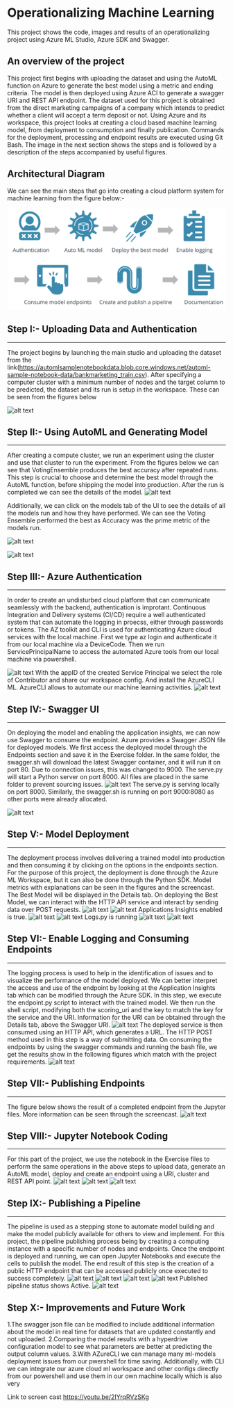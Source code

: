 # Operationalizing Machine Learning
This project shows the code, images and results of an operationalizing project using Azure ML Studio, Azure SDK and Swagger.

## An overview of the project
This project first begins with uploading the dataset and using the AutoML function on Azure to generate the best model using a metric and ending criteria. The model is then deployed using Azure ACI to generate a swagger URI and REST API endpoint. The dataset used for this project is obtained from the direct marketing campaigns of a company which intends to predict whether a client will accept a term deposit or not. Using Azure and its workspace, this project looks at creating a cloud based machine learning model, from deployment to consumption and finally publication. Commands for the deployment, processing and endpoint results are executed using Git Bash. The image in the next section shows the steps and is followed by a description of the steps accompanied by useful figures.

## Architectural Diagram
We can see the main steps that go into creating a cloud platform system for machine learning from the figure below:-

![alt text](https://raw.githubusercontent.com/AmDeep/Project2_Udacity_Microsoft_ML/main/Images/screen-shot-2020-09-15-at-12.36.11-pm.png)

## Step I:- Uploading Data and Authentication
***
The project begins by launching the main studio and uploading the dataset from the link(https://automlsamplenotebookdata.blob.core.windows.net/automl-sample-notebook-data/bankmarketing_train.csv).  After specifying a computer cluster with a minimum number of nodes and the target column to be predicted, the dataset and its run is setup in the workspace. These can be seen from the figures below

![alt text](https://github.com/hammad-alt/udacityproject2/blob/main/Images/2.1.PNG?raw=true)

## Step II:- Using AutoML and Generating Model
***
After creating a compute cluster, we run an experiment using the cluster and use that cluster to run the experiment. From the figures below we can see that VotingEnsemble produces the best accuracy after repeated runs. This step is crucial to choose and determine the best model through the AutoML function, before shipping the model into production. After the run is completed we can see the details of the model.
![alt text](https://github.com/hammad-alt/udacityproject2/blob/main/Images/4.2.PNG?raw=true)

Additionally, we can click on the models tab of the UI to see the details of all the models run and how they have performed. We can see the Voting Ensemble performed the best as Accuracy was the prime metric of the models run.

![alt text](https://github.com/hammad-alt/udacityproject2/blob/main/Images/4.3.PNG?raw=true)

![alt text](https://github.com/hammad-alt/udacityproject2/blob/main/Images/4.3.1.PNG?raw=true)

## Step III:- Azure Authentication
***
In order to create an undisturbed cloud platform that can communicate seamlessly with the backend, authentication is improtant. Continuous Integration and Delivery systems (CI/CD) require a well authenticated system that can automate the logging in proecss, either through passwords or tokens. The AZ toolkit and CLI is used for authenticating Azure cloud services with the local machine. First we type az login and authenticate it from our local machine via a DeviceCode. Then we run ServicePrincipalName to access the automated Azure tools from our local machine via powershell. 

![alt text](https://github.com/hammad-alt/udacityproject2/blob/main/Images/AZ-SP.PNG?raw=true)
 With the appID of the created Service Principal we select the role of Contributor and share our workspace config. And install the AzureCLI ML. AzureCLI allows to automate our machine learning activities.
![alt text](https://github.com/hammad-alt/udacityproject2/blob/main/Images/AZ-WS-Share.PNG?raw=true)

## Step IV:- Swagger UI
***
On deploying the model and enabling the application insights, we can now use Swagger to consume the endpoint. Azure provides a Swagger JSON file for deployed models. We first access the deployed model through the Endpoints section and save it in the Exercise folder. In the same folder, the swagger.sh will download the latest Swagger container, and it will run it on port 80. Due to connection issues, this was changed to 9000. The serve.py will start a Python server on port 8000. All files are placed in the same folder to prevent sourcing issues.
![alt text](https://github.com/hammad-alt/udacityproject2/blob/main/Images/5.1.PNG?raw=true)
The serve.py is serving locally on port 8000. Similarly, the swagger.sh is running on port 9000:8080 as other ports were already allocated.

![alt text](https://github.com/hammad-alt/udacityproject2/blob/main/Images/5.3.PNG?raw=true)

## Step V:- Model Deployment
***
The deployment process involves delivering a trained model into production and then consuming it by clicking on the options in the endpoints section. For the purpose of this project, the deployment is done through the Azure ML Workspace, but it can also be done through the Python SDK. Model metrics with explanations can be seen in the figures and the screencast. The Best Model will be displayed in the Details tab. On deploying the Best Model, we can interact with the HTTP API service and interact by sending data over POST requests.
![alt text](https://github.com/hammad-alt/udacityproject2/blob/main/Images/a1.PNG?raw=true)
![alt text](https://github.com/hammad-alt/udacityproject2/blob/main/Images/a2.PNG?raw=true)
Applications Insights enabled is true.
![alt text](https://github.com/hammad-alt/udacityproject2/blob/main/Images/3.PNG?raw=true)
![alt text](https://github.com/hammad-alt/udacityproject2/blob/main/Images/3.1.PNG?raw=true)
Logs.py is running
![alt text](https://github.com/hammad-alt/udacityproject2/blob/main/Images/3.2.PNG?raw=true)
![alt text](https://github.com/hammad-alt/udacityproject2/blob/main/Images/3.3.PNG?raw=true)


## Step VI:- Enable Logging and Consuming Endpoints
***
The logging process is used to help in the identification of issues and to visualize the performance of the model deployed. We can better interpret the access and use of the endpoint by looking at the Application Insights tab which can be modified through the Azure SDK. In this step, we execute the endpoint.py script to interact with the trained model. We then run the shell script, modifying both the scoring_uri and the key to match the key for the service and the URI. Information for the URI can be obtained through the Details tab, above the Swagger URI.
![alt text](https://github.com/hammad-alt/udacityproject2/blob/main/Images/a3.PNG?raw=true)
The deployed service is then consumed using an HTTP API, which generates a URL. The HTTP POST method used in this step is a way of submitting data. On consuming the endpoints by using the swagger commands and running the bash file, we get the results show in the following figures which match with the project requirements.
![alt text](https://github.com/hammad-alt/udacityproject2/blob/main/Images/6.PNG?raw=true)

## Step VII:- Publishing Endpoints
***
The figure below shows the result of a completed endpoint from the Jupyter files. More information can be seen through the screencast.
![alt text](https://github.com/hammad-alt/udacityproject2/blob/main/Images/a7.PNG?raw=true)

## Step VIII:- Jupyter Notebook Coding
***
For this part of the project, we use the notebook in the Exercise files to perform the same operations in the above steps to upload data, generate an AutoML model, deploy and create an endpoint using a URI, cluster and REST API point.
![alt text](https://github.com/hammad-alt/udacityproject2/blob/main/Images/a6.PNG?raw=true)
![alt text](https://github.com/hammad-alt/udacityproject2/blob/main/Images/7.7.PNG?raw=true)
![alt text](https://github.com/hammad-alt/udacityproject2/blob/main/Images/11-1.PNG?raw=true)
## Step IX:- Publishing a Pipeline
***
The pipeline is used as a stepping stone to automate model building and make the model publicly available for others to view and implement. For this project, the pipeline publishing process being by creating a computing instance with a specific number of nodes and endpoints. Once the endpoint is deployed and running, we can open Jupyter Notebooks and execute the cells to publish the model. The end result of this step is the creation of a public HTTP endpoint that can be accessed publicly once executed to success completely.
![alt text](https://github.com/hammad-alt/udacityproject2/blob/main/Images/a5.PNG?raw=true)
![alt text](https://github.com/hammad-alt/udacityproject2/blob/main/Images/a6.PNG?raw=true)
![alt text](https://github.com/hammad-alt/udacityproject2/blob/main/Images/a7.PNG?raw=true)
![alt text](https://github.com/hammad-alt/udacityproject2/blob/main/Images/7.4.PNG?raw=true)
Published pipeline status shows Active.
![alt text](https://github.com/hammad-alt/udacityproject2/blob/main/Images/4.PNG?raw=true)


## Step X:- Improvements and Future Work
1.The swagger json file can be modified to include additional information about the model in real time for datasets that are updated constantly and not uploaded.
2.Comparing the model results with a hyperdrive configuration model to see what parameters are better at predicting the output column values. 
3.With AZureCLI we can manage many ml-models deployment issues from our pwershell for time saving. Additionally, with CLI we can integrate our azure cloud ml workspace and other configs directly from our powershell and use them in our own machine locally which is also very 

Link to screen cast
https://youtu.be/2IYrqRVzSKg



